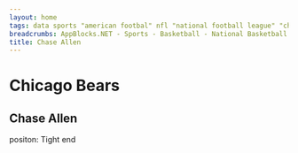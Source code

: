 ```yaml
---
layout: home 
tags: data sports "american footbal" nfl "national football league" "chicago bears" chicago illinois
breadcrumbs: AppBlocks.NET - Sports - Basketball - National Basketball Association - Chicago Bears - Chase Allen
title: Chase Allen
---
```

# Chicago Bears

## Chase Allen
positon: Tight end
